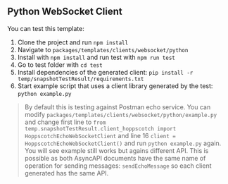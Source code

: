 ## Python WebSocket Client

You can test this template:
1. Clone the project and run `npm install`
2. Navigate to `packages/templates/clients/websocket/python`
3. Install with `npm install` and run test with `npm run test`
4. Go to test folder with `cd test`
5. Install dependencies of the generated client: `pip install -r temp/snapshotTestResult/requirements.txt`
6. Start example script that uses a client library generated by the test: `python example.py`


> By default this is testing against Postman echo service. You can modify `packages/templates/clients/websocket/python/example.py` and change first line to `from temp.snapshotTestResult.client_hoppscotch import HoppscotchEchoWebSocketClient` and line 16 `client = HoppscotchEchoWebSocketClient()` and run `python example.py` again. You will see example still works but agains different API. This is possible as both AsyncAPI documents have the same name of operation for sending messages: `sendEchoMessage` so each client generated has the same API. 